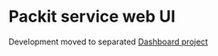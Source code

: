 # Packit service web UI
Development moved to separated [Dashboard project](https://github.com/packit-service/dashboard)
